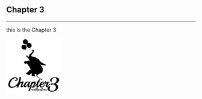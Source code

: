 ## Chapter 3
----
this is the Chapter 3


 <img src="/img/chapter3.png">
 <div style="page-break-after: always;"></div>
